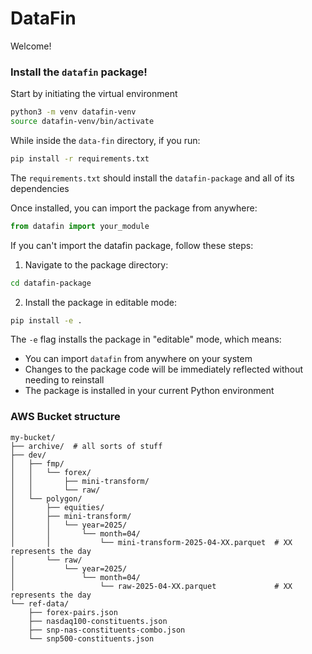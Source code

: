# DataFin

Welcome!


### Install the `datafin` package!

Start by initiating the virtual environment
```bash
python3 -m venv datafin-venv
source datafin-venv/bin/activate
```

While inside the `data-fin` directory, if you run:
```bash
pip install -r requirements.txt
```

The `requirements.txt` should install the `datafin-package` and all of its dependencies

Once installed, you can import the package from anywhere:
```python
from datafin import your_module
```
If you can't import the datafin package, follow these steps:

1. Navigate to the package directory:
```bash
cd datafin-package
```

2. Install the package in editable mode:
```bash
pip install -e .
```

The `-e` flag installs the package in "editable" mode, which means:
- You can import `datafin` from anywhere on your system
- Changes to the package code will be immediately reflected without needing to reinstall
- The package is installed in your current Python environment



### AWS Bucket structure
```
my-bucket/
├── archive/  # all sorts of stuff
├── dev/
│   ├── fmp/
│   │   └── forex/
│   │       ├── mini-transform/
│   │       └── raw/
│   └── polygon/
│       ├── equities/
│       ├── mini-transform/
│       │   └── year=2025/
│       │       └── month=04/
│       │           └── mini-transform-2025-04-XX.parquet  # XX represents the day
│       └── raw/
│           └── year=2025/
│               └── month=04/
│                   └── raw-2025-04-XX.parquet             # XX represents the day
└── ref-data/
    ├── forex-pairs.json
    ├── nasdaq100-constituents.json
    ├── snp-nas-constituents-combo.json
    └── snp500-constituents.json
```
